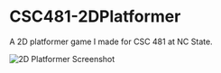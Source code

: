 # CSC481-2DPlatformer
A 2D platformer game I made for CSC 481 at NC State.

![2D Platformer Screenshot](https://docs.google.com/uc?id=1jAP7KjMsRl1tu2i3ZkNFi4qOPn8j9AbJ)
